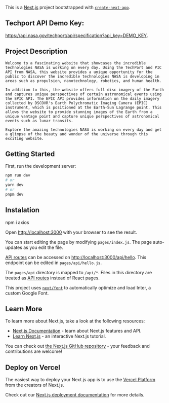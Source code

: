 This is a [Next.js](https://nextjs.org/) project bootstrapped with [`create-next-app`](https://github.com/vercel/next.js/tree/canary/packages/create-next-app).


## Techport API Demo Key: 

https://api.nasa.gov/techport/api/specification?api_key=DEMO_KEY.

## Project Description

    Welcome to a fascinating website that showcases the incredible technologies NASA is working on every day. Using the TechPort and PIC API from NASA, this website provides a unique opportunity for the public to discover the incredible technologies NASA is developing in areas such as propulsion, nanotechnology, robotics, and human health.

    In addition to this, the website offers full disc imagery of the Earth and captures unique perspectives of certain astronomical events using the EPIC API. The EPIC API provides information on the daily imagery collected by DSCOVR's Earth Polychromatic Imaging Camera (EPIC) instrument, which is positioned at the Earth-Sun Lagrange point. This allows the website to provide stunning images of the Earth from a unique vantage point and capture unique perspectives of astronomical events such as lunar transits.

    Explore the amazing technologies NASA is working on every day and get a glimpse of the beauty and wonder of the universe through this exciting website.

## Getting Started

First, run the development server:

```bash
npm run dev
# or
yarn dev
# or
pnpm dev
```

## Instalation

npm i axios


Open [http://localhost:3000](http://localhost:3000) with your browser to see the result.

You can start editing the page by modifying `pages/index.js`. The page auto-updates as you edit the file.

[API routes](https://nextjs.org/docs/api-routes/introduction) can be accessed on [http://localhost:3000/api/hello](http://localhost:3000/api/hello). This endpoint can be edited in `pages/api/hello.js`.

The `pages/api` directory is mapped to `/api/*`. Files in this directory are treated as [API routes](https://nextjs.org/docs/api-routes/introduction) instead of React pages.

This project uses [`next/font`](https://nextjs.org/docs/basic-features/font-optimization) to automatically optimize and load Inter, a custom Google Font.

## Learn More

To learn more about Next.js, take a look at the following resources:

- [Next.js Documentation](https://nextjs.org/docs) - learn about Next.js features and API.
- [Learn Next.js](https://nextjs.org/learn) - an interactive Next.js tutorial.

You can check out [the Next.js GitHub repository](https://github.com/vercel/next.js/) - your feedback and contributions are welcome!

## Deploy on Vercel

The easiest way to deploy your Next.js app is to use the [Vercel Platform](https://vercel.com/new?utm_medium=default-template&filter=next.js&utm_source=create-next-app&utm_campaign=create-next-app-readme) from the creators of Next.js.

Check out our [Next.js deployment documentation](https://nextjs.org/docs/deployment) for more details.
